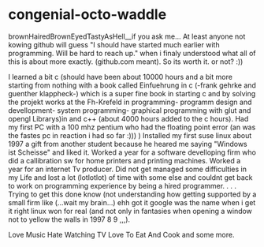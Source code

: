 # congenial-octo-waddle
brownHairedBrownEyedTastyAsHell__if you ask me...
At least anyone not kowing github will guess "I should have started much earlier with programming. Will  be hard to reach up." when i finaly understood what all of this is about more exactly. (github.com meant). So its worth it. or not? :))

I learned a bit c (should have been about 10000 hours and a bit more starting from nothing with a book called Einfuehrung in c (-frank gehrke and guenther klappheck-) which is a super fine book in starting c and by solving the projekt works at the Fh-Krefeld in programming- programm design and devellopment- system programming- graphical programming with glut and opengl Librarys)in and c++ (about 4000 hours added to the  c hours). 
Had my first PC with a 100 mhz pentium who had the floating point error (an was the fastes pc in reaction i had so far :)))  )
Installed my first suse linux about 1997 a gift from another student because he heared me saying "Windows ist Scheisse" and liked it.
Worked a year for a software develloping  firm who did a callibration sw for home printers and printing machines.
Worked a year for an internet Tv producer.
Did not get managed some difficulties in my Life and lost a lot (lotlotlot) of time with some else and couldnt get back to work on programming experience by being a hired programmer.
.
.
.
Trying to get this done know (not understanding how getting supported by a small firm like (...wait my brain...) ehh got it google was the name when i get it right linux won for real (and not only in fantasies when opening a window not to yellow the walls in 1997 8 9 ,,,).

Love Music Hate Watching TV Love To Eat And Cook and some more.
